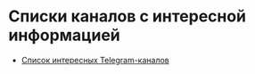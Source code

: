 # Списки каналов с интересной информацией

* [Список интересных Telegram-каналов](https://github.com/goq/telegram-list)

